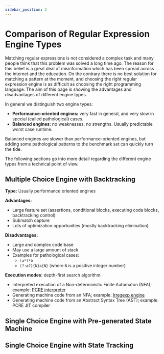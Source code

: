 ```yaml
---
sidebar_position: 2
---
```


# Comparison of Regular Expression Engine Types

Matching regular expressions is not considered a complex task and many people think that this problem was solved a long time ago. The reason for this belief is a great deal of misinformation which has been spread across the internet and the education. On the contrary there is no best solution for matching a pattern at the moment, and choosing the right regular expression engine is as difficult as choosing the right programming language. The aim of this page is showing the advantages and disadvantages of different engine types.

In general we distinguish two engine types:
- **Performance-oriented engines:** very fast in general, and very slow in special (called pathological) cases.
- **Balanced engines:** no weaknesses, no strengths. Usually predictable worst case runtime.

Balanced engines are slower than performance-oriented engines, but adding some pathological patterns to the benchmark set can quickly turn the tide.

The following sections go into more detail regarding the different engine types from a technical point of view.

## Multiple Choice Engine with Backtracking

**Type:** Usually performance oriented engines

**Advantages:**
- Large feature set (assertions, conditional blocks, executing code blocks, backtracking control)
- Submatch capture
- Lots of optimization opportunities (mostly backtracking elimination)

**Disadvantages:**
- Large and complex code base
- May use a large amount of stack
- Examples for pathological cases:
    - `(a*)*b`
    - `(?:a?){N}a{N}` (where `N` is a positive integer number)

**Execution modes:** depth-first search algorithm
- Interpreted execution of a Non-deterministic Finite Automaton (NFA); example: [PCRE interpreter](https://www.pcre.org/)
- Generating machine code from an NFA; example: [Irregexp engine](https://blog.chromium.org/2009/02/irregexp-google-chromes-new-regexp.html)
- Generating machine code from an Abstract Syntax Tree (AST); example: PCRE JIT compiler



## Single Choice Engine with Pre-generated State Machine

## Single Choice Engine with State Tracking
